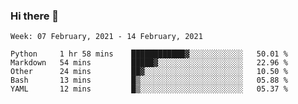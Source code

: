 ### Hi there 👋

<!--START_SECTION:waka-->
```text
Week: 07 February, 2021 - 14 February, 2021

Python     1 hr 58 mins    ████████████▓░░░░░░░░░░░░   50.01 % 
Markdown   54 mins         █████▓░░░░░░░░░░░░░░░░░░░   22.96 % 
Other      24 mins         ██▓░░░░░░░░░░░░░░░░░░░░░░   10.50 % 
Bash       13 mins         █▒░░░░░░░░░░░░░░░░░░░░░░░   05.88 % 
YAML       12 mins         █▒░░░░░░░░░░░░░░░░░░░░░░░   05.37 % 
```
<!--END_SECTION:waka-->

<!--
**yqmmm/yqmmm** is a ✨ _special_ ✨ repository because its `README.md` (this file) appears on your GitHub profile.

Here are some ideas to get you started:

- 🔭 I’m currently working on ...
- 🌱 I’m currently learning ...
- 👯 I’m looking to collaborate on ...
- 🤔 I’m looking for help with ...
- 💬 Ask me about ...
- 📫 How to reach me: ...
- 😄 Pronouns: ...
- ⚡ Fun fact: ...
-->
